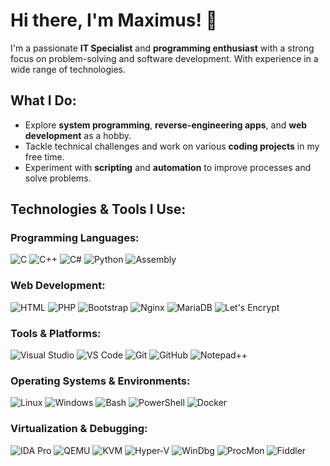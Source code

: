 # Hi there, I'm Maximus! 👋

I'm a passionate **IT Specialist** and **programming enthusiast** with a strong focus on problem-solving and software development. With experience in a wide range of technologies.

## What I Do:

- Explore **system programming**, **reverse-engineering apps**, and **web development** as a hobby.
- Tackle technical challenges and work on various **coding projects** in my free time.
- Experiment with **scripting** and **automation** to improve processes and solve problems.

## Technologies & Tools I Use:

### Programming Languages:
![C](https://img.shields.io/badge/c-%2300599C.svg?style=for-the-badge&logo=c&logoColor=white) ![C++](https://img.shields.io/badge/c++-%2300599C.svg?style=for-the-badge&logo=c%2B%2B&logoColor=white) ![C#](https://img.shields.io/badge/C%23-%23239120.svg?style=for-the-badge&logo=c-sharp&logoColor=white) ![Python](https://img.shields.io/badge/Python-%233776AB.svg?style=for-the-badge&logo=python&logoColor=white) ![Assembly](https://img.shields.io/badge/Assembly-%23FF5733.svg?style=for-the-badge&logo=appveyor&logoColor=white)

### Web Development:
![HTML](https://img.shields.io/badge/HTML5-%23E34F26.svg?style=for-the-badge&logo=html5&logoColor=white) ![PHP](https://img.shields.io/badge/PHP-%238777BB.svg?style=for-the-badge&logo=php&logoColor=white) ![Bootstrap](https://img.shields.io/badge/Bootstrap-%233B0A45.svg?style=for-the-badge&logo=bootstrap&logoColor=white) ![Nginx](https://img.shields.io/badge/Nginx-%23009639.svg?style=for-the-badge&logo=nginx&logoColor=white) ![MariaDB](https://img.shields.io/badge/MariaDB-%2319A1A1.svg?style=for-the-badge&logo=mariadb&logoColor=white) ![Let's Encrypt](https://img.shields.io/badge/Let's%20Encrypt-%2304A32F.svg?style=for-the-badge&logo=letsencrypt&logoColor=white)

### Tools & Platforms:
![Visual Studio](https://img.shields.io/badge/Visual%20Studio-%23007ACC.svg?style=for-the-badge&logo=visualstudio&logoColor=white) ![VS Code](https://img.shields.io/badge/Visual%20Studio%20Code-%23007ACC.svg?style=for-the-badge&logo=visualstudiocode&logoColor=white) ![Git](https://img.shields.io/badge/git-%23F05033.svg?style=for-the-badge&logo=git&logoColor=white) ![GitHub](https://img.shields.io/badge/GitHub-%23121011.svg?style=for-the-badge&logo=github&logoColor=white) ![Notepad++](https://img.shields.io/badge/Notepad%2B%2B-%23000000.svg?style=for-the-badge&logo=notepad++&logoColor=white)

### Operating Systems & Environments:
![Linux](https://img.shields.io/badge/Linux-FCC624?logo=linux&logoColor=black&style=for-the-badge) ![Windows](https://img.shields.io/badge/Windows-%231572B6.svg?style=for-the-badge&logo=windows&logoColor=white)
 ![Bash](https://img.shields.io/badge/Bash-%234EAA25.svg?style=for-the-badge&logo=gnu-bash&logoColor=white) ![PowerShell](https://img.shields.io/badge/PowerShell-%23328CFF.svg?style=for-the-badge&logo=powershell&logoColor=white) ![Docker](https://img.shields.io/badge/Docker-%23333333.svg?style=for-the-badge&logo=docker&logoColor=white)

### Virtualization & Debugging:
![IDA Pro](https://img.shields.io/badge/IDA%20Pro-%23E3A9B3.svg?style=for-the-badge&logo=ida&logoColor=white) ![QEMU](https://img.shields.io/badge/QEMU-%23F03E3E.svg?style=for-the-badge&logo=qemu&logoColor=white) ![KVM](https://img.shields.io/badge/KVM-%23F04E23.svg?style=for-the-badge&logo=kvm&logoColor=white) ![Hyper-V](https://img.shields.io/badge/Hyper%20V-%23007A33.svg?style=for-the-badge&logo=microsoft&logoColor=white) ![WinDbg](https://img.shields.io/badge/WinDbg-%23000000.svg?style=for-the-badge&logo=microsoft&logoColor=white) ![ProcMon](https://img.shields.io/badge/ProcMon-%23FF6600.svg?style=for-the-badge&logo=microsoft&logoColor=white) ![Fiddler](https://img.shields.io/badge/Fiddler-%23F4A300.svg?style=for-the-badge&logo=fiddler&logoColor=white)





